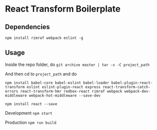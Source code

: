 # React Transform Boilerplate

## Dependencies

`npm install rimraf webpack eslint -g`

## Usage

Inside the repo folder, do `git archive master | tar -x -C project_path`

And then cd to `project_path` and do

`npm install babel-core babel-eslint babel-loader babel-plugin-react-transform eslint eslint-plugin-react express react-transform-catch-errors react-transform-hmr redbox-react rimraf webpack webpack-dev-middleware webpack-hot-middleware --save-dev`

`npm install react --save`

Development `npm start`

Production `npm run build`
